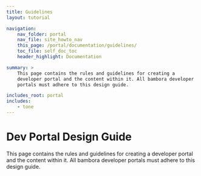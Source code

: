 ```yaml
---
title: Guidelines
layout: tutorial

navigation:
    nav_folder: portal 
    nav_file: site_howto_nav 
    this_page: /portal/documentation/guidelines/
    toc_file: self_doc_toc 
    header_highlight: Documentation

summary: > 
    This page contains the rules and guidelines for creating a 
    developer portal and the content within it. All bambora developer 
    portals must adhere to this design guide.

includes_root: portal
includes: 
    - tone
---
```


# Dev Portal Design Guide

This page contains the rules and guidelines for creating a developer portal and the content within it. All bambora developer portals must adhere to this design guide.


